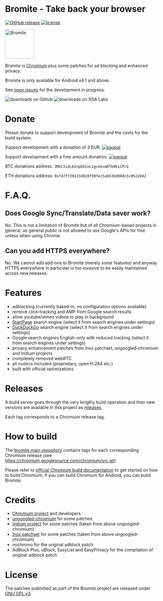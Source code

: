 # Bromite - Take back your browser

[![GitHub release][version-image]][version-url] [![license][license-image]][license-url]

<img title="Bromite - take back your browser!" src="https://www.bromite.org/android-icon-192x192.png" width="96" alt="Bromite" />

Bromite is [Chromium](https://www.chromium.org/Home) plus some patches for ad blocking and enhanced privacy.

Bromite is only available for Android v4.1 and above.

See [open issues](https://github.com/bromite/bromite/issues) for the development in progress.

<img src="https://www.bromite.org/bromite_bromite_gh_downloads.svg" alt="downloads on Github" title="downloads on Github" /> <img src="https://www.bromite.org/bromite_bromite_xda_downloads.svg" alt="downloads on XDA Labs" title="downloads on XDA Labs" />

# Donate

Please donate to support development of Bromite and the costs for the build system.

Support development with a donation of 3 EUR: [![paypal](https://www.paypalobjects.com/en_US/i/btn/btn_donate_LG.gif)](https://www.paypal.com/cgi-bin/webscr?cmd=_s-xclick&hosted_button_id=JP3XTQPVRNET2)

Support development with a free amount donation: [![paypal](https://www.paypalobjects.com/en_US/i/btn/btn_donate_LG.gif)](https://www.paypal.com/cgi-bin/webscr?cmd=_s-xclick&hosted_button_id=LC7Q6A3UAQPY8)

BTC donations address: `3MkC3idL61npQSCxL1gceksmRTkNkiCPcG`

ETH donations address: `0xf47ff39223d828f99fec5ab53bd068c5c0522042`

# F.A.Q.

## Does Google Sync/Translate/Data saver work?
No.
This is not a limitation of Bromite but of all Chromium-based projects in general, as general public is not allowed to use Google's APIs for free unless when using Chrome.

## Can you add HTTPS everywhere?
No.
We cannot add add-ons to Bromite (merely some features) and anyway HTTPS everywhere in particular is too invasive to be easily maintained across new releases.

# Features

* adblocking (currently baked-in, no configuration options available)
* remove click-tracking and AMP from Google search results
* allow youtube/vimeo videos to play in background
* [StartPage](https://startpage.com/) search engine (select it from search engines under settings)
* [DuckDuckGo](https://duckduckgo.com/) search engine (select it from search engines under settings)
* Google search engines English-only with reduced tracking (select it from search engines under settings)
* privacy enhancement patches from Inox patchset, ungoogled-chromium and Iridium projects
* completely removed webRTC
* all codecs included (proprietary, open H.264 etc.)
* built with official optimizations

# Releases

A build server goes through the very lengthy build operation and then new versions are available in this project as [releases](https://github.com/bromite/bromite/releases).

Each tag corresponds to a Chromium release tag.

# How to build

The [bromite main repository](https://github.com/bromite/bromite) contains tags for each corresponding Chromium release (see https://chromium.googlesource.com/chromium/src.git).

Please refer to [official Chromium build documentation](https://www.chromium.org/developers/how-tos/get-the-code) to get started on how to build Chromium; if you can build Chromium for Android, you can build Bromite.

# Credits

* [Chromium project](https://www.chromium.org/Home) and developers
* [ungoogled-chromium](https://github.com/Eloston/ungoogled-chromium) for some patches
* [Iridium project](https://github.com/iridium-browser) for some patches (taken from above ungoogled-chromium)
* [Inox patchset](https://github.com/gcarq/inox-patchset) for some patches (taken from above ungoogled-chromium)
* nochromo for the original adblock patch
* AdBlock Plus, uBlock, EasyList and EasyPrivacy for the compilation of original adblock patch

# License

The patches published as part of the Bromite project are released under [GNU GPL v3](./LICENSE).

[version-image]: https://img.shields.io/github/release/bromite/bromite.svg?style=flat-square
[version-url]: https://github.com/bromite/bromite/releases/latest
[license-image]: https://img.shields.io/github/license/bromite/bromite.svg
[license-url]: https://github.com/bromite/bromite/blob/master/LICENSE
